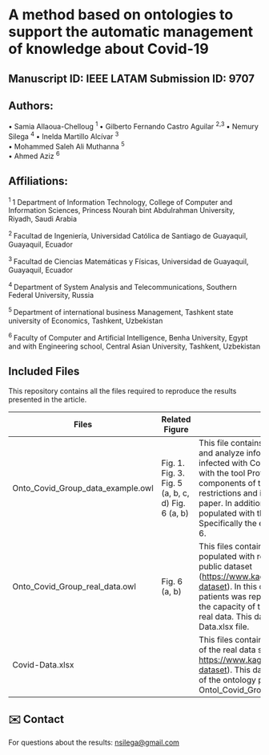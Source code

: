 # A method based on ontologies to support the automatic management of knowledge about Covid-19
## Manuscript ID: IEEE LATAM Submission ID: 9707
## Authors:
•	Samia Allaoua-Chelloug <sup> 1 </sup> 
•	Gilberto Fernando Castro Aguilar <sup> 2,3 </sup> 
•	Nemury Silega <sup> 4 </sup> 
•	Inelda Martillo Alcívar <sup> 3 </sup>  
•	Mohammed Saleh Ali Muthanna <sup> 5 </sup>  
•	Ahmed Aziz <sup> 6 </sup>  
## Affiliations:
<sup> 1 </sup> 1 Department of Information Technology, College of Computer and Information Sciences, Princess Nourah bint Abdulrahman University, Riyadh, Saudi Arabia

<sup> 2 </sup>  Facultad de Ingeniería, Universidad Católica de Santiago de Guayaquil, Guayaquil, Ecuador

<sup> 3 </sup>  Facultad de Ciencias Matemáticas y Físicas, Universidad de Guayaquil, Guayaquil, Ecuador

<sup> 4 </sup>  Department of System Analysis and Telecommunications, Southern Federal University, Russia

<sup> 5 </sup>  Department of international business Management, Tashkent state university of Economics, Tashkent, Uzbekistan

<sup> 6 </sup>  Faculty of Computer and Artificial Intelligence, Benha University, Egypt and with Engineering school, Central Asian University, Tashkent, Uzbekistan


## Included Files 
This repository contains all the files required to reproduce the results presented in the article.

| Files  | Related Figure | Description |
| ------------- | ------------- |------------- |
| Onto_Covid_Group_data_example.owl  |Fig. 1.  Fig. 3.  Fig. 5  (a, b, c, d) Fig. 6 (a, b)  |  This file contains the developed ontology to represent and analyze information about groups of people infected with Covid-19. This ontology can be opened with the tool Protégé. In Protégé is possible to see the components of the ontology (classes, properties, restrictions and instances) that were explained in the paper. In addition, this version of the ontology was populated with the examples used to evaluate it. Specifically the examples depicted in Figs 3, 4, 5 and 6. |
| Onto_Covid_Group_real_data.owl  | Fig. 6 (a, b)  | This files contains the same developed ontology but populated with real data about patients stored in a public dataset (https://www.kaggle.com/datasets/meirnizri/covid19-dataset).  In this ontology, the information about 5000 patients was represented. We used this data to show the capacity of the ontology to represent and analyze real data. This data can be consulted in the Covid-Data.xlsx file.|
| Covid-Data.xlsx	  |   |This files contains data about 5000 patients, a sample of the real data stored in the public dataset https://www.kaggle.com/datasets/meirnizri/covid19-dataset). This data was used to populate the version of the ontology presented in the file Ontol_Covid_Group_real_data.owl |

## ✉️ Contact
For questions about the results:
nsilega@gmail.com
